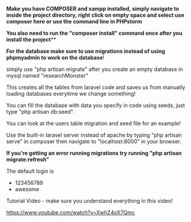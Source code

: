 **Make you have COMPOSER and xampp installed, simply navigate to inside the project directory, right click on empty space and select use composer here or use the command line in PHPstorm**

**You also need to run the "composer install" command once after you install the project****

**For the database make sure to use migrations instead of using phpmyadmin to work on the database**!

simply use "php artisan migrate" after you create an empty database in mysql named "researchMonster"

This creates all the tables from laravel code and saves us from manually loading databases everytime we change something!

You can fill the database with data you specify in code using seeds, just type "php artisan db:seed".

You can look at the users table migration and seed file for an example!

Use the built-in laravel server instead of apache by typing "php artisan serve" in composer then navigate to "localhost:8000" in your browser.

**If you're getting an error running migrations try running "php artisan migrate:refresh"**



The default login is
- 123456789
- awesome


Tutorial Video - make sure you understand everything in this video!

https://www.youtube.com/watch?v=XwhZ4xX7Qmc